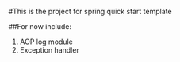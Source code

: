 #This is the project for spring quick start template


##For now include:
1.  AOP log module
2.  Exception handler
